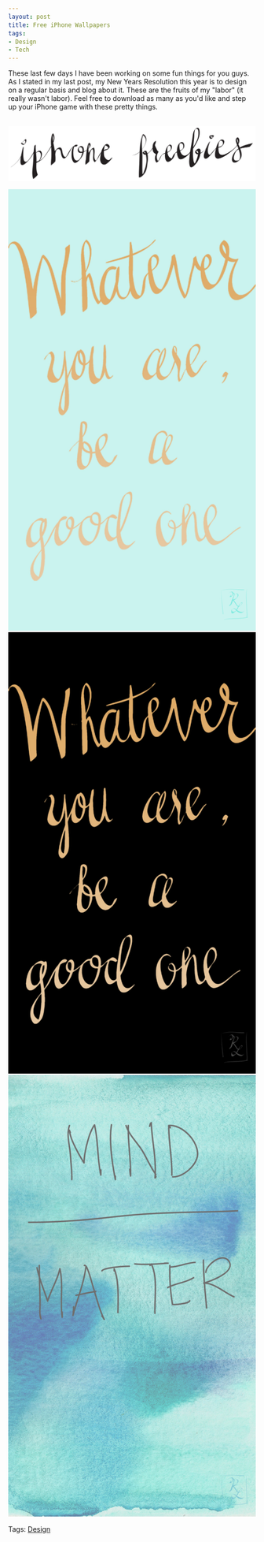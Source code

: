 ```yaml
---
layout: post
title: Free iPhone Wallpapers
tags:
- Design
- Tech
---
```


These last few days I have been working on some fun things for you guys. As I stated in my last post, my New Years Resolution this year is to design on a regular basis and blog about it. These are the fruits of my "labor" (it really wasn't labor). Feel free to download as many as you'd like and step up your iPhone game with these pretty things.<BR><BR>
<center>
<a target="_blank" href="/images/wallpapers/iphone_freebies.svg"><img src="/images/wallpapers/iphone_freebies.svg" alt="01-07 wallpapers"></a>

<a target="_blank" href="/images/wallpapers/AL_gold_teal.jpg"><img src="/images/wallpapers/AL_gold_teal.jpg" alt="wallpaper" class="wallpaper"></a> <a target="_blank" href="/images/wallpapers/AL_black_gold.jpg"><img src="/images/wallpapers/AL_black_gold.jpg" alt="wallpaper" class="wallpaper"></a> <a target="_blank" href="/images/wallpapers/mind_over_matter.jpg"><img src="/images/wallpapers/mind_over_matter.jpg" alt="wallpaper" class="wallpaper"></a><br>
</center>

Tags: <a href="/tags/#design">Design</a>